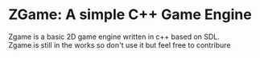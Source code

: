 # ZGame: A simple C++ Game Engine
Zgame is a basic 2D game engine written in c++ based on SDL.
<br />
Zgame is still in the works so don't use it but feel free to contribure
